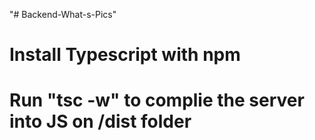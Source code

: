 "# Backend-What-s-Pics"

# Install Typescript with npm
# Run "tsc -w" to complie the server into JS on /dist folder
